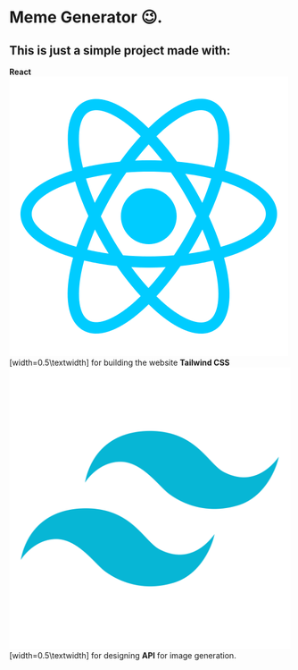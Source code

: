 # Meme Generator 😉.

## This is just a simple project made with:

**React** ![ReactLogo](./src/images/reactLogo.png)[width=0.5\textwidth] for building the website
**Tailwind CSS** ![TailWindLogo](./src/images/tailwindLogo.png)[width=0.5\textwidth] for designing
**API** for image generation.